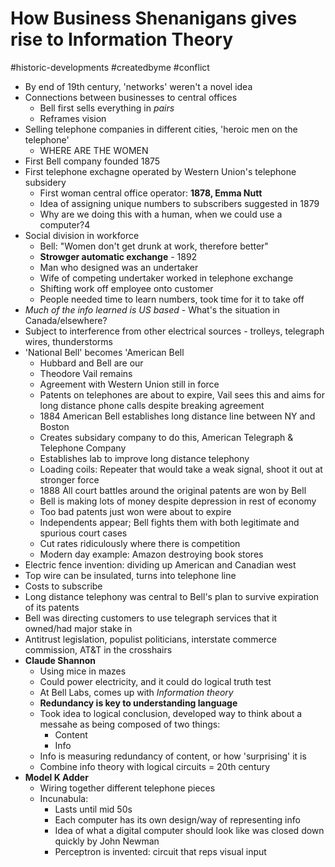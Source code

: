 # How Business Shenanigans gives rise to Information Theory


#historic-developments #createdbyme #conflict 

- By end of 19th century, 'networks' weren't a novel idea
- Connections between businesses to central offices
	- Bell first sells everything in *pairs*
	- Reframes vision
- Selling telephone companies in different cities, 'heroic men on the telephone'
	- WHERE ARE THE WOMEN
- First Bell company founded 1875
- First telephone exchagne operated by Western Union's telephone subsidery
	- First woman central office operator: **1878, Emma Nutt**
	- Idea of assigning unique numbers to subscribers suggested in 1879
	- Why are we doing this with a human, when we could use a computer?4
- Social division in workforce
	- Bell: "Women don't get drunk at work, therefore better"
	- **Strowger automatic exchange** - 1892
	- Man who designed was an undertaker
	- Wife of competing undertaker worked in telephone exchange
	- Shifting work off employee onto customer
	- People needed time to learn numbers, took time for it to take off
- *Much of the info learned is US based* - What's the situation in Canada/elsewhere?
- Subject to interference from other electrical sources - trolleys, telegraph wires, thunderstorms
- 'National Bell' becomes 'American Bell
	- Hubbard and Bell are our
	- Theodore Vail remains
	- Agreement with Western Union still in force
	- Patents on telephones are about to expire, Vail sees this and aims for long distance phone calls despite breaking agreement
	- 1884 American Bell establishes long distance line between NY and Boston
	- Creates subsidary company to do this, American Telegraph & Telephone Company
	- Establishes lab to improve long distance telephony
	- Loading coils: Repeater that would take a weak signal, shoot it out at stronger force
	- 1888 All court battles around the original patents are won by Bell
	- Bell is making lots of money despite depression in rest of economy
	- Too bad patents just won were about to expire
	- Independents appear; Bell fights them with both legitimate and spurious court cases
	- Cut rates ridiculously where there is competition
	- Modern day example: Amazon destroying book stores
- Electric fence invention: dividing up American and Canadian west
- Top wire can be insulated, turns into telephone line
- Costs to subscribe
- Long distance telephony was central to Bell's plan to survive expiration of its patents
- Bell was directing customers to use telegraph services that it owned/had major stake in
- Antitrust legislation, populist politicians, interstate commerce commission, AT&T in the crosshairs
- **Claude Shannon**
	- Using mice in mazes
	- Could power electricity, and it could do logical truth test
	- At Bell Labs, comes up with *Information theory*
	- **Redundancy is key to understanding language**
	- Took idea to logical conclusion, developed way to think about a messahe as being composed of two things:
		- Content
		- Info
	- Info is measuring redundancy of content, or how 'surprising' it is
	- Combine info theory with logical circuits = 20th century
- **Model K Adder**
	- Wiring together different telephone pieces
	- Incunabula: 
		- Lasts until mid 50s
		- Each computer has its own design/way of representing info
		- Idea of what a digital computer should look like was closed down quickly by John Newman
		- Perceptron is invented: circuit that reps visual input
